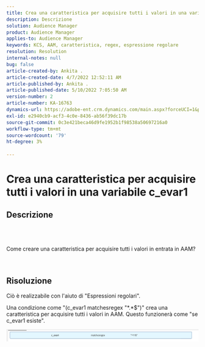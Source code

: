 ```yaml
---
title: Crea una caratteristica per acquisire tutti i valori in una variabile c_evar1
description: Descrizione
solution: Audience Manager
product: Audience Manager
applies-to: Audience Manager
keywords: KCS, AAM, caratteristica, regex, espressione regolare
resolution: Resolution
internal-notes: null
bug: false
article-created-by: Ankita .
article-created-date: 4/7/2022 12:52:11 AM
article-published-by: Ankita .
article-published-date: 5/10/2022 7:05:50 AM
version-number: 2
article-number: KA-16763
dynamics-url: https://adobe-ent.crm.dynamics.com/main.aspx?forceUCI=1&pagetype=entityrecord&etn=knowledgearticle&id=da96daf3-0cb6-ec11-983f-000d3a5d0d94
exl-id: e2940cb9-acf3-4c0e-8436-ab56f39dc17b
source-git-commit: 0c3e421beca46d9fe1952b1f98538a50697216a0
workflow-type: tm+mt
source-wordcount: '79'
ht-degree: 3%

---
```


# Crea una caratteristica per acquisire tutti i valori in una variabile c_evar1

## Descrizione

<br><br><br>Come creare una caratteristica per acquisire tutti i valori in entrata in AAM?<br><br><br>

## Risoluzione


Ciò è realizzabile con l&#39;aiuto di &quot;Espressioni regolari&quot;.

Una condizione come &quot;(c_evar1 matchesregex &quot;\*.\*$&quot;)&quot; crea una caratteristica per acquisire tutti i valori in AAM. Questo funzionerà come &quot;se c_evar1 esiste&quot;.



![](assets/1b1452cb-a86b-eb11-a812-00224803aaf7.png)

